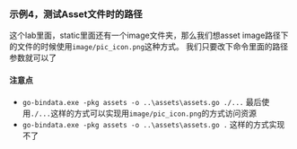 ### 示例4，测试Asset文件时的路径
这个lab里面，static里面还有一个image文件夹，那么我们想asset image路径下的文件的时候使用`image/pic_icon.png`这种方式。
我们只要改下命令里面的路径参数就可以了

#### 注意点
 - `go-bindata.exe -pkg assets -o ..\assets\assets.go ./...` 最后使用`./...`这样的方式可以实现用`image/pic_icon.png`的方式访问资源
 - `go-bindata.exe -pkg assets -o ..\assets\assets.go .` 这样的方式实现不了

